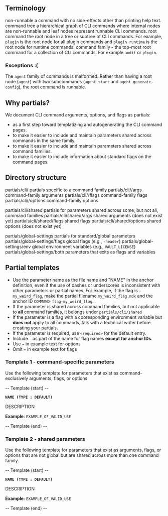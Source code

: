 ## Terminology

non-runnable    a command with no side-effects other than printing help text.
command tree    a hierarchical graph of CLI commands where internal nodes are
                non-runnable and leaf nodes represent runnable CLI commands.
root command    the root node in a tree or subtree of CLI commands. For example,
                `plugin` is the root node for all plugin commands and
                `plugin runtime` is the root node for runtime commands.
command family - the top-most root command for a collection of CLI commands.
                 For example `audit` or `plugin`.

### Exceptions :(

The `agent` family of commands is malformed. Rather than having a root node
(`agent`) with two subcommands (`agent start` and `agent generate-config`), the
root command is runnable.



## Why partials?

We document CLI command arguments, options, and flags as partials:

- as a first step toward templatizing and autogenerating the CLI command pages.
- to make it easier to include and maintain parameters shared across commands in
  the same family.
- to make it easier to include and maintain parameters shared across command
  families.
- to make it easier to include information about standard flags on the command
  pages.


## Directory structure

partials/cli/<command-family>          partials specific to a command family
partials/cli/<command-family>/args     command-family arguments
partials/cli/<command-family>/flags    command-family flags
partials/cli/<command-family>/options  command-family options

partials/cli/shared          partials for parameters shared across some, but not all, command families
partials/cli/shared/args     shared arguments (does not exist yet)
partials/cli/shared/flags    shared flags
partials/cli/shared/options  shared options (does not exist yet)

partials/global-settings        partials for standard/global parameters
partials/global-settings/flags  global flags (e.g., `-header`)
partials/global-settings/env    global environment variables (e.g., `VAULT_LICENSE`)
partials/global-settings/both   parameters that exits as flags and variables

## Partial templates

- Use the parameter name as the file name and "NAME" in the anchor definition,
  even if the use of dashes or underscores is inconsistent with other parameters
  or partial names. For example, if the flag is `-my_weird_flag`, make the
  partial filename `my_weird_flag.mdx` and the anchor ID
  `COMMAND-flag-my_weird_flag`.
- If the parameter is shared across command families, but not applicable to **all**
  command families, it belongs under `partials/cli/shared`
- If the parameter is a flag with a cooresponding environment variable but
  **does not** apply to all commands, talk with a technical writer before
  creating your partials.
- If the parameter is required, use `<required>` for the default entry.
- Include `-` as part of the name for flag names **except for anchor IDs**.
- Use `=` in example text for options
- Omit `=` in example text for flags

### Template 1 - command-specific parameters

Use the following template for parameters that exist as command-exclusively
arguments, flags, or options.

-- Template (start) --

<a id="COMMAND_ROOT-[arg | option | flag]-NAME" />


**`NAME (TYPE : DEFAULT)`**

DESCRIPTION

**Example**: `EXAMPLE_OF_VALID_USE`

-- Template (end) --


### Template 2 - shared parameters

Use the following template for parameters that exist as arguments, flags, or
options that are not global but are shared across more than one command family.

-- Template (start) --

<a id="shared-[arg | option | flag]-NAME" />

**`NAME (TYPE : DEFAULT)`**

DESCRIPTION

**Example**: `EXAMPLE_OF_VALID_USE`

-- Template (end) --
